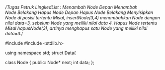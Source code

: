/*Tugas Petruk LingkedList :
Menambah Node Depan
Menambah Node Belakang
Hapus Node Depan
Hapus Node Belakang
Menyisipkan Node di posisi tertentu 
Misal, insertNode(3,4) menambahkan Node dengan nilai data=3, sebelum Node yang meiliki nilai data 4.
Hapus Node tertentu 
Misal hapusNode(3), artinya menghapus satu Node yang meiliki nilai data=3.*/

#include <iostream>
#include <stdlib.h>

using namespace std;
struct Data{

class Node
{
public:
    Node* next;
    int data;
};
